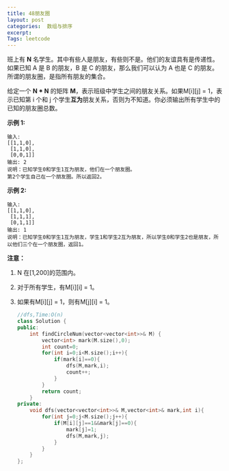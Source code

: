 ```yaml
---
title: 48朋友圈
layout: post
categories:  数组与排序
excerpt: 
Tags: leetcode
---
```


班上有 **N** 名学生。其中有些人是朋友，有些则不是。他们的友谊具有是传递性。如果已知 A 是 B 的朋友，B 是 C 的朋友，那么我们可以认为 A 也是 C 的朋友。所谓的朋友圈，是指所有朋友的集合。

给定一个 **N \* N** 的矩阵 **M**，表示班级中学生之间的朋友关系。如果M[i][j] = 1，表示已知第 i 个和 j 个学生**互为**朋友关系，否则为不知道。你必须输出所有学生中的已知的朋友圈总数。

**示例 1:**

```
输入: 
[[1,1,0],
 [1,1,0],
 [0,0,1]]
输出: 2 
说明：已知学生0和学生1互为朋友，他们在一个朋友圈。
第2个学生自己在一个朋友圈。所以返回2。
```

**示例 2:**

```
输入: 
[[1,1,0],
 [1,1,1],
 [0,1,1]]
输出: 1
说明：已知学生0和学生1互为朋友，学生1和学生2互为朋友，所以学生0和学生2也是朋友，所以他们三个在一个朋友圈，返回1。
```

**注意：**

1. N 在[1,200]的范围内。

2. 对于所有学生，有M[i][i] = 1。

3. 如果有M[i][j] = 1，则有M[j][i] = 1。

   ```c++
   //dfs,Time:O(n)
   class Solution {
   public:
       int findCircleNum(vector<vector<int>>& M) {
           vector<int> mark(M.size(),0);
           int count=0;
           for(int i=0;i<M.size();i++){
               if(mark[i]==0){
                   dfs(M,mark,i);
                   count++;
               }
           }
           return count;
       }
   private:
       void dfs(vector<vector<int>>& M,vector<int>& mark,int i){
           for(int j=0;j<M.size();j++){
               if(M[i][j]==1&&mark[j]==0){
                   mark[j]=1;
                   dfs(M,mark,j);
               }
           }
       }
   };
   ```

   

